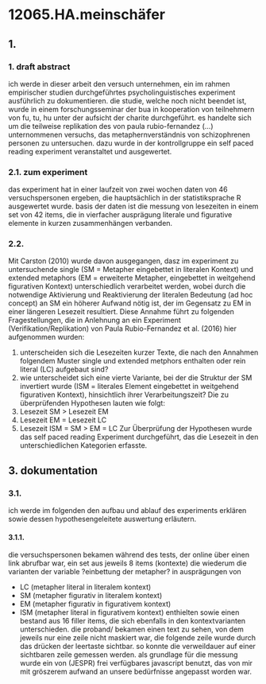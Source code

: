 # 12065.HA.meinschäfer
## 1.
### 1. draft abstract
ich werde in dieser arbeit den versuch unternehmen, ein im rahmen empirischer studien durchgeführtes psycholinguistisches experiment ausführlich zu dokumentieren. die studie, welche noch nicht beendet ist, wurde in einem forschungsseminar der bua in kooperation von teilnehmern von fu, tu, hu unter der aufsicht der charite durchgeführt. es handelte sich um die teilweise replikation des von paula rubio-fernandez (…) unternommenen versuchs, das metaphernverständnis von schizophrenen personen zu untersuchen. dazu wurde in der kontrollgruppe ein self paced reading experiment veranstaltet und ausgewertet.
### 2.1. zum experiment
das experiment hat in einer laufzeit von zwei wochen daten von 46 versuchspersonen ergeben, die hauptsächlich in der statistiksprache R ausgewertet wurde. basis der daten ist die messung von lesezeiten in einem set von 42 items, die in vierfacher ausprägung literale und figurative elemente in kurzen zusammenhängen verbanden.
### 2.2.
Mit Carston (2010) wurde davon ausgegangen, dasz im experiment zu untersuchende single (SM = Metapher eingebettet in literalen Kontext) und extended metaphors (EM = erweiterte Metapher, eingebettet in weitgehend figurativen Kontext) unterschiedlich verarbeitet werden, wobei durch die notwendige Aktivierung und Reaktivierung der literalen Bedeutung (ad hoc concept) an SM ein höherer Aufwand nötig ist, der im Gegensatz zu EM in einer längeren Lesezeit resultiert. Diese Annahme führt zu folgenden Fragestellungen, die in Anlehnung an ein Experiment (Verifikation/Replikation) von Paula Rubio-Fernandez et al. (2016) hier aufgenommen wurden:
1. unterscheiden sich die Lesezeiten kurzer Texte, die nach den Annahmen folgendem Muster single und extended metphors enthalten oder rein literal (LC) aufgebaut sind?
2. wie unterscheidet sich eine vierte Variante, bei der die Struktur der SM invertiert wurde (ISM = literales Element eingebettet in weitgehend figurativen Kontext), hinsichtlich ihrer Verarbeitungszeit?
Die zu überprüfenden Hypothesen lauten wie folgt:
1. Lesezeit SM \> Lesezeit EM
2. Lesezeit EM = Lesezeit LC
3. Lesezeit ISM = SM \> EM = LC
Zur Überprüfung der Hypothesen wurde das self paced reading Experiment durchgeführt, das die Lesezeit in den unterschiedlichen Kategorien erfasste.
## 3. dokumentation
### 3.1.
ich werde im folgenden den aufbau und ablauf des experiments erklären sowie dessen hypothesengeleitete auswertung erläutern.
#### 3.1.1.
die versuchspersonen bekamen während des tests, der online über einen link abrufbar war, ein set aus jeweils 8 items (kontexte) die wiederum die varianten der variable ?einbettung der metapher? in ausprägungen von 
- LC (metapher literal in literalem kontext)
- SM (metapher figurativ in literalem kontext)
- EM (metapher figurativ in figurativem kontext) 
- ISM (metapher literal in figurativem kontext)
enthielten sowie einen bestand aus 16 filler items, die sich ebenfalls in den kontextvarianten unterschieden. die proband/ bekamen einen text zu sehen, von dem jeweils nur eine zeile nicht maskiert war, die folgende zeile wurde durch das drücken der leertaste sichtbar. so konnte die verweildauer auf einer sichtbaren zeile gemessen werden. als grundlage für die messung wurde ein von (JESPR) frei verfügbares javascript benutzt, das von mir mit gröszerem aufwand an unsere bedürfnisse angepasst worden war.